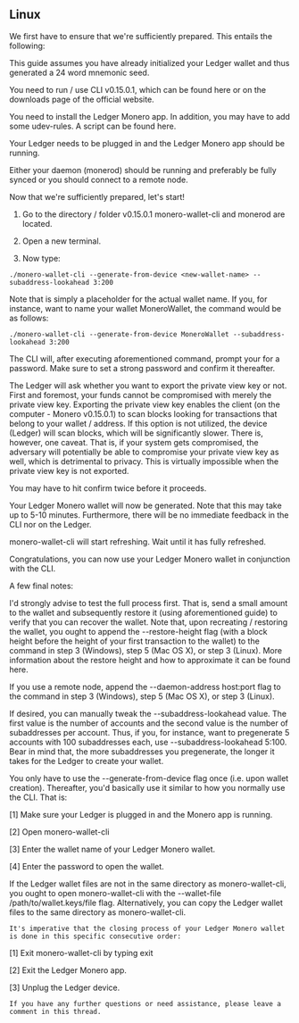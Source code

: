 ## Linux

We first have to ensure that we're sufficiently prepared. This entails the following:

This guide assumes you have already initialized your Ledger wallet and thus generated a 24 word mnemonic seed.

You need to run / use CLI v0.15.0.1, which can be found here or on the downloads page of the official website.

You need to install the Ledger Monero app. In addition, you may have to add some udev-rules. A script can be found here.

Your Ledger needs to be plugged in and the Ledger Monero app should be running.

Either your daemon (monerod) should be running and preferably be fully synced or you should connect to a remote node.

Now that we're sufficiently prepared, let's start!

1) Go to the directory / folder v0.15.0.1 monero-wallet-cli and monerod are located.

2) Open a new terminal.

3) Now type:
```
./monero-wallet-cli --generate-from-device <new-wallet-name> --subaddress-lookahead 3:200
```

Note that is simply a placeholder for the actual wallet name. If you, for instance, want to name your wallet MoneroWallet, the command would be as follows:

```
./monero-wallet-cli --generate-from-device MoneroWallet --subaddress-lookahead 3:200
```

The CLI will, after executing aforementioned command, prompt your for a password. Make sure to set a strong password and confirm it thereafter.

The Ledger will ask whether you want to export the private view key or not. First and foremost, your funds cannot be compromised with merely the private view key. Exporting the private view key enables the client (on the computer - Monero v0.15.0.1) to scan blocks looking for transactions that belong to your wallet / address. If this option is not utilized, the device (Ledger) will scan blocks, which will be significantly slower. There is, however, one caveat. That is, if your system gets compromised, the adversary will potentially be able to compromise your private view key as well, which is detrimental to privacy. This is virtually impossible when the private view key is not exported.

You may have to hit confirm twice before it proceeds.

Your Ledger Monero wallet will now be generated. Note that this may take up to 5-10 minutes. Furthermore, there will be no immediate feedback in the CLI nor on the Ledger.

monero-wallet-cli will start refreshing. Wait until it has fully refreshed.

Congratulations, you can now use your Ledger Monero wallet in conjunction with the CLI.

A few final notes:

I'd strongly advise to test the full process first. That is, send a small amount to the wallet and subsequently restore it (using aforementioned guide) to verify that you can recover the wallet. Note that, upon recreating / restoring the wallet, you ought to append the --restore-height flag (with a block height before the height of your first transaction to the wallet) to the command in step 3 (Windows), step 5 (Mac OS X), or step 3 (Linux). More information about the restore height and how to approximate it can be found here.

If you use a remote node, append the --daemon-address host:port flag to the command in step 3 (Windows), step 5 (Mac OS X), or step 3 (Linux).

If desired, you can manually tweak the --subaddress-lookahead value. The first value is the number of accounts and the second value is the number of subaddresses per account. Thus, if you, for instance, want to pregenerate 5 accounts with 100 subaddresses each, use --subaddress-lookahead 5:100. Bear in mind that, the more subaddresses you pregenerate, the longer it takes for the Ledger to create your wallet.

You only have to use the --generate-from-device flag once (i.e. upon wallet creation). Thereafter, you'd basically use it similar to how you normally use the CLI. That is:

[1] Make sure your Ledger is plugged in and the Monero app is running.

[2] Open monero-wallet-cli

[3] Enter the wallet name of your Ledger Monero wallet.

[4] Enter the password to open the wallet.

If the Ledger wallet files are not in the same directory as monero-wallet-cli, you ought to open monero-wallet-cli with the --wallet-file /path/to/wallet.keys/file flag. Alternatively, you can copy the Ledger wallet files to the same directory as monero-wallet-cli.

    It's imperative that the closing process of your Ledger Monero wallet is done in this specific consecutive order:

[1] Exit monero-wallet-cli by typing exit

[2] Exit the Ledger Monero app.

[3] Unplug the Ledger device.

    If you have any further questions or need assistance, please leave a comment in this thread.
